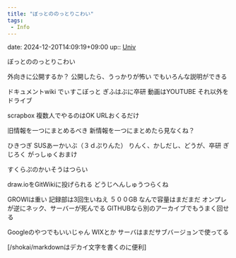 ```yaml
---
title: "ぼっとののっとりこわい"
tags:
 - Info
---
```


date: 2024-12-20T14:09:19+09:00
up:: [Univ](../Bar/Univ.md)

ぼっとののっとりこわい

外向きに公開するか？
公開したら、うっかりが怖い
でもいろんな説明ができる

ドキュメントwiki
でぃすこぼっと
ぎふはぶに卒研
動画はYOUTUBE
それ以外をドライブ

scrapbox
複数人でやるのはOK
URLおくるだけ

旧情報を一つにまとめるべき
新情報を一つにまとめたら見なくね？

ひきつぎ
SUSあーかいぶ（３ｄぷりんた）
りんく、かしだし、どうが、卒研
ぎじろく
がっしゅくおまけ

すくらぷのかいそうはつらい

draw.ioをGitWikiに投げられる
どうじへんしゅうつらくね

GROWIは重い
記録部は3回生いねえ
５００GB なんで容量はまだまだ
オンプレが逆にネック、サーバーが死んでる
GITHUBなら別のアーカイブでもうまく回せる

Googleのやつでもいいじゃん
WIXとか
サーバはまだサブバージョンで使ってる

[/shokai/markdownはデカイ文字を書くのに便利]